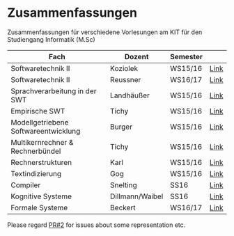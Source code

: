 # Zusammenfassungen
Zusammenfassungen für verschiedene Vorlesungen am KIT für den Studiengang Informatik (M.Sc)

|Fach|Dozent|Semester| |
|---|---|---|---|
|Softwaretechnik II                  |Koziolek       |WS15/16|[Link](swt2/Koziolek/Zusammenfassung.md)|
|Softwaretechnik II                  |Reussner       |WS16/17|[Link](swt2/Reussner/Zusammenfassung.md)|
|Sprachverarbeitung in der SWT       |Landhäußer     |WS15/16|[Link](SiS/Zusammenfassung.md)|
|Empirische SWT                      |Tichy          |WS15/16|[Link](ESWT/Zusammenfassung.md)|
|Modellgetriebene Softwareentwicklung|Burger         |WS15/16|[Link](mdsd/Zusammenfassung.md)|
|Multikernrechner & Rechnerbündel    |Tichy          |WS15/16|[Link](multikern/Zusammenfassung.md)|
|Rechnerstrukturen                   |Karl           |WS15/16|[Link](rechnerstrukturen/Zusammenfassung.md)|
|Textindizierung                     |Gog            |WS15/16|[Link](textindizierung/Zusammenfassung.md)|
|Compiler                            |Snelting       |SS16   |[Link](compiler/Zusammenfassung.md)|
|Kognitive Systeme                   |Dillmann/Waibel|SS16   |[Link](kogsys/Zusammenfassung.md)|
|Formale Systeme                     |Beckert        |WS16/17|[Link](formsys/zusammenfassung.md)|


Please regard [PR#2](https://github.com/Gram21/Zusammenfassungen/pull/2) for issues about some representation etc.

